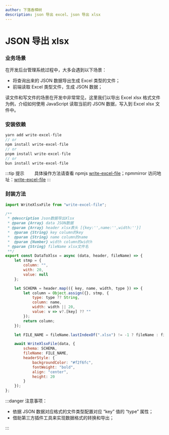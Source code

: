 ```yaml
---
author: 下落香樟树
description: json 导出 excel、json 导出 xlsx
---
```


# JSON 导出 xlsx

### 业务场景

在开发后台管理系统过程中，大多会遇到以下场景：

- 将查询出来的 JSON 数据导出生成 Excel 类型的文件；
- 前端读取 Excel 类型文件，生成 JSON 数据；

读文件和写文件的场景在开发中非常常见，这里我们以导出 Excel xlsx 格式文件为例，介绍如何使用 JavaScript 读取当前的 JSON 数据，写入到 Excel xlsx 文件中。

### 安装依赖

```javascript title="代码示例"
yarn add write-excel-file
// or
npm install write-excel-file
// or
pnpm install write-excel-file
// or
bun install write-excel-file
```

:::tip 提示
&emsp;&emsp;具体操作方法请查看 npmjs [write-excel-file](https://www.npmjs.com/package/write-excel-file)；npmmirror 访问地址：[write-excel-file](https://npmmirror.com/package/write-excel-file)
:::

### 封装方法

```javascript title="代码示例"
import WriteXlsxFile from "write-excel-file";

/**
 * @description Json数据导出Xlsx
 * @param {Array} data JSON数据
 * @param {Array} header xlsx表头 [{key:'',name:'',width:''}]
 *  @param {String} key column的key
 *  @param {String} name column的name
 *  @param {Number} width column的width
 * @param {String} fileName xlsx文件名
 **/
export const DataToXlsx = async (data, header, fileName) => {
	let stmp = {
		column: "",
		with: 20,
		value: null
	};

	let SCHEMA = header.map(({ key, name, width, type }) => {
		let column = Object.assign({}, stmp, {
			type: type ?? String,
			column: name,
			width: width || 20,
			value: v => v?.[key] ?? ""
		});
		return column;
	});

	let FILE_NAME = fileName.lastIndexOf(".xlsx") != -1 ? fileName : fileName + ".xlsx";

	await WriteXlsxFile(data, {
		schema: SCHEMA,
		fileName: FILE_NAME,
		headerStyle: {
			backgroundColor: "#f2f6fc",
			fontWeight: "bold",
			align: "center",
			height: 20
		}
	});
};
```

:::danger 注意事项：

- 依据 JSON 数据对应格式的文件类型配置对应 “key” 值的 “type” 属性；
- 借助第三方插件工具来实现数据格式的转换和导出；

:::
